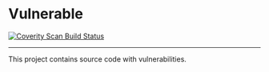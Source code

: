 # Vulnerable

<a href="https://scan.coverity.com/projects/wojtekms-vulnerableproject">
  <img alt="Coverity Scan Build Status"
       src="https://scan.coverity.com/projects/24285/badge.svg"/>
</a>

----------------------------- 

This project contains source code with vulnerabilities.


